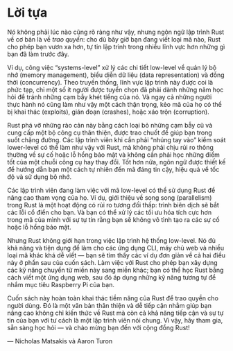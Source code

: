 # Lời tựa

Nó không phải lúc nào cũng rõ ràng như vậy, nhưng ngôn ngữ lập trình Rust về cơ bản là về *trao quyền*: cho dù bây giờ
bạn đang viết loại mã nào, Rust cho phép bạn vươn xa hơn, tự tin lập trình trong nhiều lĩnh vực hơn những gì bạn đã làm
trước đây.

Ví dụ, công việc “systems-level” xử lý các chi tiết low-level về quản lý bộ nhớ (memory management), biểu diễn dữ liệu
(data representation) và đồng thời (concurrency). Theo truyền thống, lĩnh vực lập trình này được coi là phức tạp, chỉ
một số ít người được tuyển chọn đã phải dành những năm học hỏi để tránh những cạm bẫy khét tiếng của nó. Và ngay cả
những người thực hành nó cũng làm như vậy một cách thận trọng, kẻo mã của họ có thể bị khai thác (exploits), gián đoạn
(crashes), hoặc xáo trộn (corruption).

Rust phá vỡ những rào cản này bằng cách loại bỏ những cạm bẫy cũ và cung cấp một bộ công cụ thân thiện, được trao chuốt
để giúp bạn trong suốt chặng đường. Các lập trình viên khi cần phải “nhúng tay vào” kiểm soát lower-level có thể làm như
vậy với Rust, mà không phải chịu rủi ro thông thường về sự cố hoặc lỗ hổng bảo mật và không cần phải học những điểm tốt
của một chuỗi công cụ hay thay đổi. Tốt hơn nữa, ngôn ngữ được thiết kế để hướng dẫn bạn một cách tự nhiên đến mã đáng
tin cậy, hiệu quả về tốc độ và sử dụng bộ nhớ.

Các lập trình viên đang làm việc với mã low-level có thể sử dụng Rust để nâng cao tham vọng của họ. Ví dụ, giới thiệu về
song song (parallelism) trong Rust là một hoạt động có rủi ro tương đối thấp: trình biên dịch sẽ bắt các lỗi cổ điển cho
bạn. Và bạn có thể xử lý các tối ưu hóa tích cực hơn trong mã của mình với sự tự tin rằng bạn sẽ không vô tình tạo ra
các sự cố hoặc lỗ hổng bảo mật.

Nhưng Rust không giới hạn trong việc lập trình hệ thống low-level. Nó đủ khả năng và tiện dụng để làm cho các ứng dụng
CLI, máy chủ web và nhiều loại mã khác khá dễ viết — bạn sẽ tìm thấy các ví dụ đơn giản về cả hai điều này ở phần sau
của cuốn sách. Làm việc với Rust cho phép bạn xây dựng các kỹ năng chuyển từ miền này sang miền khác; bạn có thể học
Rust bằng cách viết một ứng dụng web, sau đó áp dụng những kỹ năng tương tự để nhắm mục tiêu Raspberry Pi của bạn.

Cuốn sách này hoàn toàn khai thác tiềm năng của Rust để trao quyền cho người dùng. Đó là một văn bản thân thiện và dễ
tiếp cận nhằm giúp bạn nâng cao không chỉ kiến thức về Rust mà còn cả khả năng tiếp cận và sự tự tin của bạn với tư cách
là một lập trình viên nói chung. Vì vậy, hãy tham gia, sẵn sàng học hỏi — và chào mừng bạn đến với cộng đồng Rust!

— Nicholas Matsakis và Aaron Turon
